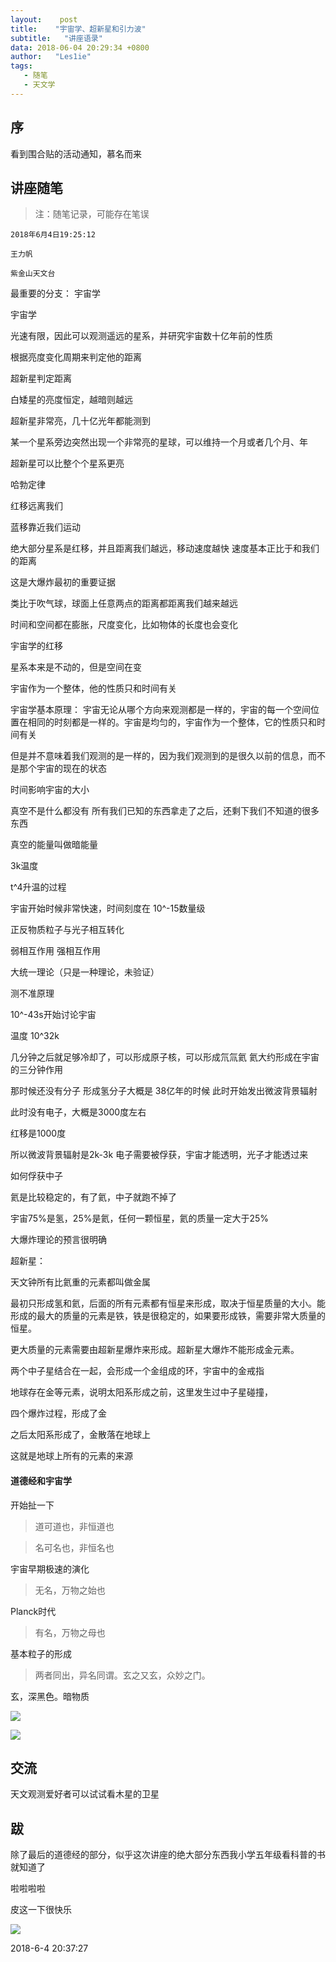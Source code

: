 ```yaml
---
layout:    post
title:    "宇宙学、超新星和引力波"
subtitle:   "讲座语录"
data: 2018-06-04 20:29:34 +0800
author:   "Les1ie"
tags:
   - 随笔
   - 天文学
---
```

## 序
看到围合贴的活动通知，慕名而来


## 讲座随笔
> 注：随笔记录，可能存在笔误

```
2018年6月4日19:25:12

王力帆

紫金山天文台
```

最重要的分支： 宇宙学

宇宙学

光速有限，因此可以观测遥远的星系，并研究宇宙数十亿年前的性质

根据亮度变化周期来判定他的距离

超新星判定距离

白矮星的亮度恒定，越暗则越远

超新星非常亮，几十亿光年都能测到

某一个星系旁边突然出现一个非常亮的星球，可以维持一个月或者几个月、年

超新星可以比整个个星系更亮

哈勃定律

红移远离我们

蓝移靠近我们运动

绝大部分星系是红移，并且距离我们越远，移动速度越快  速度基本正比于和我们的距离

这是大爆炸最初的重要证据

类比于吹气球，球面上任意两点的距离都距离我们越来越远

时间和空间都在膨胀，尺度变化，比如物体的长度也会变化

宇宙学的红移

星系本来是不动的，但是空间在变

宇宙作为一个整体，他的性质只和时间有关

宇宙学基本原理： 宇宙无论从哪个方向来观测都是一样的，宇宙的每一个空间位置在相同的时刻都是一样的。宇宙是均匀的，宇宙作为一个整体，它的性质只和时间有关

但是并不意味着我们观测的是一样的，因为我们观测到的是很久以前的信息，而不是那个宇宙的现在的状态

时间影响宇宙的大小

真空不是什么都没有 所有我们已知的东西拿走了之后，还剩下我们不知道的很多东西

真空的能量叫做暗能量

3k温度

t^4升温的过程

宇宙开始时候非常快速，时间刻度在 10^-15数量级

正反物质粒子与光子相互转化

弱相互作用 强相互作用

大统一理论（只是一种理论，未验证）

测不准原理

10^-43s开始讨论宇宙

温度 10^32k

几分钟之后就足够冷却了，可以形成原子核，可以形成氘氚氦
氦大约形成在宇宙的三分钟作用

那时候还没有分子
形成氢分子大概是 38亿年的时候
此时开始发出微波背景辐射

此时没有电子，大概是3000度左右

红移是1000度

所以微波背景辐射是2k-3k
电子需要被俘获，宇宙才能透明，光子才能透过来

如何俘获中子

氦是比较稳定的，有了氦，中子就跑不掉了

宇宙75%是氢，25%是氦，任何一颗恒星，氦的质量一定大于25%

大爆炸理论的预言很明确

超新星：

天文钟所有比氦重的元素都叫做金属

最初只形成氢和氦，后面的所有元素都有恒星来形成，取决于恒星质量的大小。能形成的最大的质量的元素是铁，铁是很稳定的，如果要形成铁，需要非常大质量的恒星。

更大质量的元素需要由超新星爆炸来形成。超新星大爆炸不能形成金元素。

两个中子星结合在一起，会形成一个金组成的环，宇宙中的金戒指

地球存在金等元素，说明太阳系形成之前，这里发生过中子星碰撞，

四个爆炸过程，形成了金

之后太阳系形成了，金散落在地球上

这就是地球上所有的元素的来源


#### 道德经和宇宙学

开始扯一下

> 道可道也，非恒道也

> 名可名也，非恒名也

宇宙早期极速的演化

> 无名，万物之始也

Planck时代


> 有名，万物之母也

基本粒子的形成


> 两者同出，异名同谓。玄之又玄，众妙之门。

玄，深黑色。暗物质


![](http://oqyjccf1n.bkt.clouddn.com/20180604-204940.png)

![](http://oqyjccf1n.bkt.clouddn.com/20180604-205131.png)

## 交流

天文观测爱好者可以试试看木星的卫星

## 跋

除了最后的道德经的部分，似乎这次讲座的绝大部分东西我小学五年级看科普的书就知道了

啦啦啦啦

皮这一下很快乐


![](http://oqyjccf1n.bkt.clouddn.com/20180604-205146.png)

2018-6-4 20:37:27
